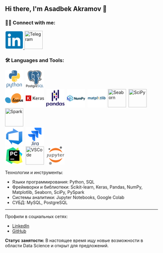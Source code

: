 ## Hi there, I'm Asadbek Akramov 👋

### 👨‍💻 Connect with me:

<div>
  <a href="https://www.linkedin.com/in/asadbek-akramov-profile/" target="_blank">
    <img src="https://github.com/devicons/devicon/blob/master/icons/linkedin/linkedin-original.svg" title="LinkedIn" width="60" height="60"/>
  <a href="https://t.me/akrmb7" target="_blank">
    <img src="https://upload.wikimedia.org/wikipedia/commons/8/82/Telegram_logo.svg" title="Telegram" width="60" height="60"/>
  </a>
</div>



### 🛠️ Languages and Tools:
<div>
  <img src='https://github.com/devicons/devicon/blob/master/icons/python/python-original-wordmark.svg' title='Python', width='60', height='60'/>&nbsp;
  <img src='https://github.com/devicons/devicon/blob/master/icons/postgresql/postgresql-original-wordmark.svg' title='PostgreSQL', width='60', height='60'/>&nbsp;
</div>
<div>
  <img src='https://github.com/devicons/devicon/blob/master/icons/scikitlearn/scikitlearn-original.svg' title='Scikit-learn', width='60', height='60'/>&nbsp;
  <img src='https://github.com/devicons/devicon/blob/master/icons/keras/keras-original-wordmark.svg' title='Keras', width='60', height='60'/>&nbsp;
  <img src='https://github.com/devicons/devicon/blob/master/icons/pandas/pandas-original-wordmark.svg' title='Pandas', width='60', height='60'/>&nbsp;
  <img src='https://github.com/devicons/devicon/blob/master/icons/numpy/numpy-original-wordmark.svg' title='NumPy', width='60', height='60'/>&nbsp;
  <img src='https://github.com/devicons/devicon/blob/master/icons/matplotlib/matplotlib-original-wordmark.svg' title='Matplotlib', width='60', height='60'/>&nbsp;
  <img src='https://seaborn.pydata.org/_images/logo-tall-lightbg.svg' title='Seaborn', width='60', height='60'/>&nbsp;
  <img src='https://upload.wikimedia.org/wikipedia/commons/b/b2/SCIPY_2.svg' title='SciPy', width='60', height='60'/>&nbsp;
  <img src='https://upload.wikimedia.org/wikipedia/commons/f/f3/Apache_Spark_logo.svg' title='Spark', width='60', height='60'/>&nbsp;
</div>
<div>
  <img src='https://github.com/devicons/devicon/blob/master/icons/azuredevops/azuredevops-original.svg' title='AzureDevOps', width='60', height='60'/>&nbsp;
  <img src='https://github.com/devicons/devicon/blob/master/icons/jira/jira-original-wordmark.svg' title='Jira', width='60', height='60'/>&nbsp;
</div>
<div>
  <img src='https://github.com/devicons/devicon/blob/master/icons/pycharm/pycharm-original.svg' title='PyCharm', width='60', height='60'/>&nbsp;
  <img src='https://upload.wikimedia.org/wikipedia/commons/9/9a/Visual_Studio_Code_1.35_icon.svg' title='VSCode', width='60', height='60'/>&nbsp;
  <img src='https://github.com/devicons/devicon/blob/master/icons/jupyter/jupyter-original-wordmark.svg' title='Jupyter', width='60', height='60'/>&nbsp;
</div>



Технологии и инструменты:

- Языки программирования: Python, SQL
- Фреймворки и библиотеки: Scikit-learn, Keras, Pandas, NumPy, Matplotlib, Seaborn, SciPy, PySpark
- Системы аналитики: Jupyter Notebooks, Google Colab
- СУБД: MySQL, PostgreSQL

---

Профили в социальных сетях:

- [LinkedIn](https://www.linkedin.com/in/asadbek-akramov-profile/)
- [GitHub](https://github.com/Asadbek19/)

**Статус занятости:** В настоящее время ищу новые возможности в области Data Science и открыт для предложений.

<!--
**Asadbek19/Asadbek19** is a ✨ _special_ ✨ repository because its `README.md` (this file) appears on your GitHub profile.

Here are some ideas to get you started:

- 🔭 I’m currently working on ...
- 🌱 I’m currently learning ...
- 👯 I’m looking to collaborate on ...
- 🤔 I’m looking for help with ...
- 💬 Ask me about ...
- 📫 How to reach me: ...
- 😄 Pronouns: ...
- ⚡ Fun fact: ...
-->
